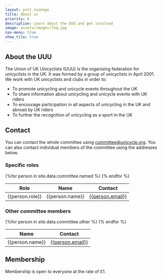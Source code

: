 ```yaml
---
layout: post_noimage
title: About us
priority: 6
description: Learn about the UUU and get involved
image: assets/images/faq.jpg
nav-menu: true
show_tile: true
---
```


## About the UUU

The Union of UK Unicyclists (UUU) is the organising federation for unicyclists in the UK. It was formed by a group of
unicyclists in April 2001. We work with UK unicyclists and clubs in order to:

* To promote unicycling and unicycle events throughout the UK
* To share information about unicycling and unicycle events with UK riders
* To encourage participation in all aspects of unicycling in the UK and abroad by UK riders
* To further the recognition of unicycling as a sport in the UK

## Contact

You can contact the whole committee using [committee@unicycle.org](mailto:committee@unicycle.org.uk). You can also contact individual members of the committee using the addresses below.

### Specific roles

<table>
  <thead>
    <tr>
      <th>Role</th>
      <th>Name</th>
      <th>Contact</th>
    </tr>
  </thead>
{%for person in site.data.committee.named %}
  <tr>
    <td>{{person.role}}</td>
    <td>{{person.name}}</td>
    <td><a href="mailto:{{person.email}}">{{person.email}}</a></td>
  </tr>
{% endfor %}
</table>

### Other committee members
<table>
  <thead>
    <tr>
      <th>Name</th>
      <th>Contact</th>
    </tr>
  </thead>
{%for person in site.data.committee.other %}
  <tr>
    <td>{{person.name}}</td>
    <td><a href="mailto:{{person.email}}">{{person.email}}</a></td>
  </tr>
{% endfor %}
</table>


## Membership

Membership is open to everyone at the rate of £1. 

